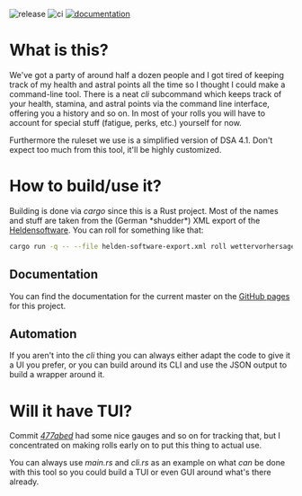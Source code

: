 ![release](https://github.com/benaryorg/dsa-cli/workflows/release/badge.svg)
![ci](https://github.com/benaryorg/dsa-cli/workflows/ci/badge.svg)
[![documentation](https://github.com/benaryorg/dsa-cli/workflows/docs/badge.svg)](https://benaryorg.github.io/dsa-cli/dsa/index.html)

# What is this?

We've got a party of around half a dozen people and I got tired of keeping
track of my health and astral points all the time so I thought I could make a
command-line tool.
There is a neat *cli* subcommand which keeps track of your health, stamina, and
astral points via the command line interface, offering you a history and so on.
In most of your rolls you will have to account for special stuff (fatigue,
perks, etc.) yourself for now.

Furthermore the ruleset we use is a simplified version of DSA 4.1.
Don't expect too much from this tool, it'll be highly customized.

# How to build/use it?

Building is done via *cargo* since this is a Rust project.
Most of the names and stuff are taken from the (German \*shudder\*) XML export
of the [Heldensoftware](https://www.helden-software.de/).
You can roll for something like that:

```bash
cargo run -q -- --file helden-software-export.xml roll wettervorhersage
```

## Documentation

You can find the documentation for the current master on the [GitHub
pages](https://benaryorg.github.io/dsa-cli/dsa/index.html) for this project.

## Automation

If you aren't into the *cli* thing you can always either adapt the code to give
it a UI you prefer, or you can build around its CLI and use the JSON output to
build a wrapper around it.

# Will it have TUI?

Commit
[*477abed*](https://github.com/benaryorg/dsa-cli/commit/477abedca0b561a6aee8b67ceaa106d4031e4523)
had some nice gauges and so on for tracking that, but I concentrated on making
rolls early on to put this thing to actual use.

You can always use *main.rs* and *cli.rs* as an example on what *can* be done
with this tool so you could build a TUI or even GUI around what's there already.


